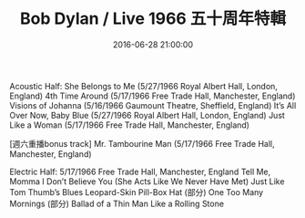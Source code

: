 ﻿---
title: Bob Dylan / Live 1966 五十周年特輯
date: 2016-06-28 21:00:00
media: https://one.xiaoyuu.ga/music543/2016/20160628.mp3
image: https://cdn.jsdelivr.net/gh/coxmos/cdn@master/music543/20160628.jpeg
season: 2016
guid: 20160628
length: 82612000
category: podcast
---

Acoustic Half:
She Belongs to Me (5/27/1966 Royal Albert Hall, London, England)
4th Time Around (5/17/1966 Free Trade Hall, Manchester, England)
Visions of Johanna (5/16/1966 Gaumount Theatre, Sheffield, England)
It’s All Over Now, Baby Blue (5/27/1966  Royal Albert Hall, London, England)
Just Like a Woman (5/17/1966 Free Trade Hall, Manchester, England)

[週六重播bonus track]
Mr. Tambourine Man (5/17/1966 Free Trade Hall, Manchester, England)

Electric Half: 
5/17/1966 Free Trade Hall, Manchester, England
Tell Me, Momma
I Don’t Believe You (She Acts Like We Never Have Met)
Just Like Tom Thumb’s Blues
Leopard-Skin Pill-Box Hat (部分)
One Too Many Mornings (部分)
Ballad of a Thin Man
Like a Rolling Stone